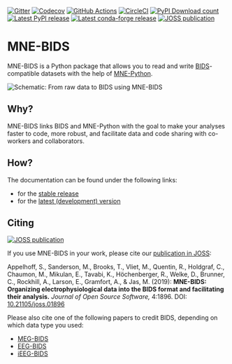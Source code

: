 
[![Gitter](https://badges.gitter.im/mne-tools/mne-bids.svg)](https://gitter.im/mne-tools/mne-bids)
[![Codecov](https://codecov.io/gh/mne-tools/mne-bids/branch/master/graph/badge.svg)](https://codecov.io/gh/mne-tools/mne-bids)
[![GitHub Actions](https://github.com/mne-tools/mne-bids/workflows/build/badge.svg)](https://github.com/mne-tools/mne-bids/actions)
[![CircleCI](https://circleci.com/gh/mne-tools/mne-bids.svg?style=svg)](https://circleci.com/gh/mne-tools/mne-bids)
[![PyPI Download count](https://pepy.tech/badge/mne-bids)](https://pepy.tech/project/mne-bids)
[![Latest PyPI release](https://img.shields.io/pypi/v/mne-bids.svg)](https://pypi.org/project/mne-bids/)
[![Latest conda-forge release](https://img.shields.io/conda/vn/conda-forge/mne-bids.svg)](https://anaconda.org/conda-forge/mne-bids/)
[![JOSS publication](https://joss.theoj.org/papers/5b9024503f7bea324d5e738a12b0a108/status.svg)](https://joss.theoj.org/papers/5b9024503f7bea324d5e738a12b0a108)

MNE-BIDS
========

MNE-BIDS is a Python package that allows you to read and write
[BIDS](https://bids.neuroimaging.io/)-compatible datasets with the help of
[MNE-Python](https://mne.tools/stable/index.html).

![Schematic: From raw data to BIDS using MNE-BIDS](https://mne.tools/mne-bids/assets/MNE-BIDS.png)

Why?
----
MNE-BIDS links BIDS and MNE-Python with the goal to make your analyses faster to code, more robust, and facilitate data and code sharing with co-workers and collaborators.

How?
----

The documentation can be found under the following links:

- for the [stable release](https://mne.tools/mne-bids/)
- for the [latest (development) version](https://mne.tools/mne-bids/dev/index.html)

Citing
------
[![JOSS publication](https://joss.theoj.org/papers/5b9024503f7bea324d5e738a12b0a108/status.svg)](https://joss.theoj.org/papers/5b9024503f7bea324d5e738a12b0a108)

If you use MNE-BIDS in your work, please cite our
[publication in JOSS](https://doi.org/10.21105/joss.01896>):


Appelhoff, S., Sanderson, M., Brooks, T., Vliet, M., Quentin, R., Holdgraf, C.,
Chaumon, M., Mikulan, E., Tavabi, K., Höchenberger, R., Welke, D., Brunner, C.,
Rockhill, A., Larson, E., Gramfort, A., & Jas, M. (2019): **MNE-BIDS: Organizing
electrophysiological data into the BIDS format and facilitating their analysis.**
*Journal of Open Source Software,* 4:1896. DOI: [10.21105/joss.01896](https://doi.org/10.21105/joss.01896)

Please also cite one of the following papers to credit BIDS, depending on which data type you used:

- [MEG-BIDS](https://doi.org/10.1038/sdata.2018.110)
- [EEG-BIDS](https://doi.org/10.1038/s41597-019-0104-8)
- [iEEG-BIDS](https://doi.org/10.1038/s41597-019-0105-7)

